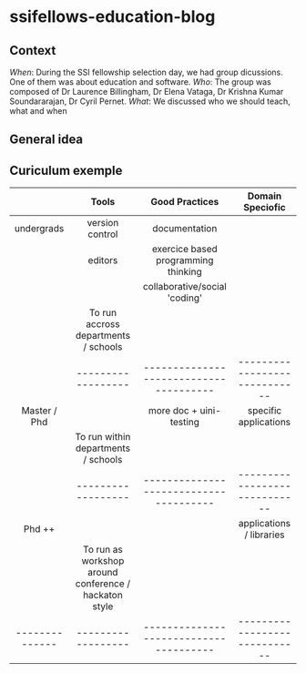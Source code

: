 # ssifellows-education-blog

## Context

_When_: During the SSI fellowship selection day, we had group dicussions. One of them was about education and software.
_Who_: The group was composed of Dr Laurence Billingham, Dr Elena Vataga, Dr Krishna Kumar Soundararajan, Dr Cyril Pernet.
_What_: We discussed who we should teach, what and when

## General idea


## Curiculum exemple

|              | Tools            |  Good Practices                      |  Domain Speciofic           |
|:------------:|:----------------:|:------------------------------------:|:---------------------------:|
| undergrads   | version control  |  documentation                       |                             |
|              | editors          |  exercice based programming thinking |                             |
|              |                  |  collaborative/social 'coding'       |                             |
|              |         To run accross departments / schools            |                             |          
|              |------------------|--------------------------------------|-----------------------------|
| Master / Phd |                  |    more doc + uini-testing           |   specific applications     |
|              |         To run within departments / schools             |                             |         
|              |------------------|--------------------------------------|-----------------------------|
| Phd  ++      |                  |                                      |  applications / libraries   |
|              |         To run as workshop around conference / hackaton style                         |        
|--------------|------------------|--------------------------------------|-----------------------------|

